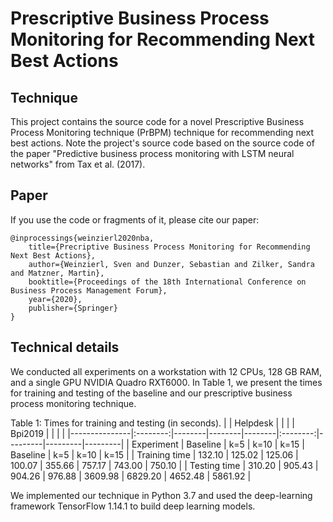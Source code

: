 # Prescriptive Business Process Monitoring for Recommending Next Best Actions

## Technique
This project contains the source code for a novel Prescriptive Business Process Monitoring technique (PrBPM) technique for recommending next best actions.
Note the project's source code based on the source code of the paper "Predictive business process monitoring with LSTM neural networks" from Tax et al. (2017). 

## Paper
If you use the code or fragments of it, please cite our paper:

```
@inprocessings{weinzierl2020nba,
    title={Precriptive Business Process Monitoring for Recommending Next Best Actions},
    author={Weinzierl, Sven and Dunzer, Sebastian and Zilker, Sandra and Matzner, Martin},
    booktitle={Proceedings of the 18th International Conference on Business Process Management Forum},
    year={2020},
    publisher={Springer}
}
```

## Technical details

We conducted all experiments on a workstation with 12 CPUs, 128 GB RAM, and a single GPU NVIDIA Quadro RXT6000.
In Table 1, we present the times for training and testing of the baseline and our prescriptive business process monitoring technique.

Table 1: Times for training and testing (in seconds).
|               | Helpdesk |        |        |        |  Bpi2019 |         |         |         |
|---------------|:--------:|--------|--------|--------|:--------:|---------|---------|---------|
| Experiment    | Baseline | k=5    | k=10   | k=15   | Baseline | k=5     | k=10    | k=15    |
| Training time | 132.10   | 125.02 | 125.06 | 100.07 | 355.66   | 757.17  | 743.00  | 750.10  |
| Testing time  | 310.20   | 905.43 | 904.26 | 976.88 | 3609.98  | 6829.20 | 4652.48 | 5861.92 |

We implemented our technique in Python 3.7 and used the deep-learning framework TensorFlow 1.14.1 to build deep learning models. 
